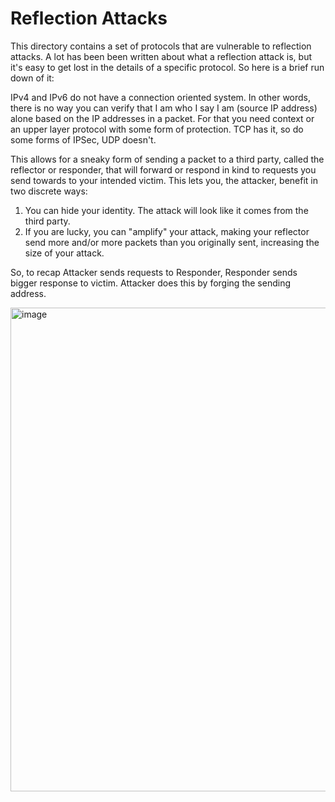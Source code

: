 # Reflection Attacks
This directory contains a set of protocols that are vulnerable to reflection attacks. A lot has been been written about what a reflection attack is,
but it's easy to get lost in the details of a specific protocol. So here is a brief run down of it:

IPv4 and IPv6 do not have a connection oriented system. In other words, there is no way you can verify that I am who I say I am (source IP address) alone
based on the IP addresses in a packet. For that you need context or an upper layer protocol with some form of protection. TCP has it, so do some forms of IPSec,
UDP doesn't.

This allows for a sneaky form of sending a packet to a third party, called the reflector or responder, that will forward or respond in kind to requests you send
towards to your intended victim. This lets you, the attacker, benefit in two discrete ways:

1. You can hide your identity. The attack will look like it comes from the third party.
2. If you are lucky, you can "amplify" your attack, making your reflector send more and/or more packets than you originally sent, increasing the size of your attack.

So, to recap Attacker sends requests to Responder, Responder sends bigger response to victim. Attacker does this by forging the sending address.

<img width="774" alt="image" src="https://user-images.githubusercontent.com/16596040/115298245-39c7e780-a12b-11eb-9fa0-5b0439793c7c.png">
